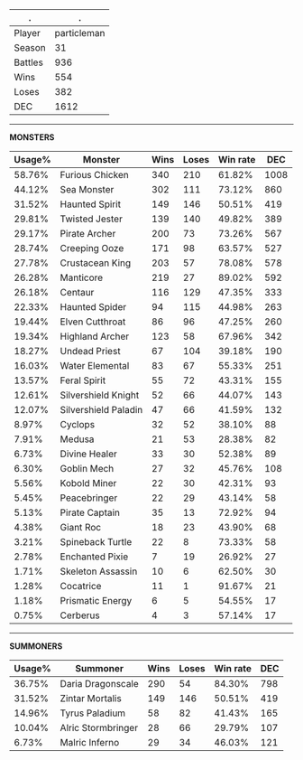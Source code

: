 .|.
|-|-
Player|particleman
Season|31
Battles|936
Wins|554
Loses|382
DEC|1612

---
**MONSTERS**

Usage%|Monster|Wins|Loses|Win rate|DEC|
-|-|-|-|-|-|
58.76%|Furious Chicken|340|210|61.82%|1008|
44.12%|Sea Monster|302|111|73.12%|860|
31.52%|Haunted Spirit|149|146|50.51%|419|
29.81%|Twisted Jester|139|140|49.82%|389|
29.17%|Pirate Archer|200|73|73.26%|567|
28.74%|Creeping Ooze|171|98|63.57%|527|
27.78%|Crustacean King|203|57|78.08%|578|
26.28%|Manticore|219|27|89.02%|592|
26.18%|Centaur|116|129|47.35%|333|
22.33%|Haunted Spider|94|115|44.98%|263|
19.44%|Elven Cutthroat|86|96|47.25%|260|
19.34%|Highland Archer|123|58|67.96%|342|
18.27%|Undead Priest|67|104|39.18%|190|
16.03%|Water Elemental|83|67|55.33%|251|
13.57%|Feral Spirit|55|72|43.31%|155|
12.61%|Silvershield Knight|52|66|44.07%|143|
12.07%|Silvershield Paladin|47|66|41.59%|132|
8.97%|Cyclops|32|52|38.10%|88|
7.91%|Medusa|21|53|28.38%|82|
6.73%|Divine Healer|33|30|52.38%|89|
6.30%|Goblin Mech|27|32|45.76%|108|
5.56%|Kobold Miner|22|30|42.31%|93|
5.45%|Peacebringer|22|29|43.14%|58|
5.13%|Pirate Captain|35|13|72.92%|94|
4.38%|Giant Roc|18|23|43.90%|68|
3.21%|Spineback Turtle|22|8|73.33%|58|
2.78%|Enchanted Pixie|7|19|26.92%|27|
1.71%|Skeleton Assassin|10|6|62.50%|30|
1.28%|Cocatrice|11|1|91.67%|21|
1.18%|Prismatic Energy|6|5|54.55%|17|
0.75%|Cerberus|4|3|57.14%|17|

---
**SUMMONERS**

Usage%|Summoner|Wins|Loses|Win rate|DEC|
-|-|-|-|-|-|
36.75%|Daria Dragonscale|290|54|84.30%|798|
31.52%|Zintar Mortalis|149|146|50.51%|419|
14.96%|Tyrus Paladium|58|82|41.43%|165|
10.04%|Alric Stormbringer|28|66|29.79%|107|
6.73%|Malric Inferno|29|34|46.03%|121|
